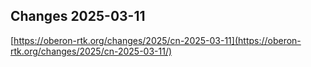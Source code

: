 ## Changes 2025-03-11

[https://oberon-rtk.org/changes/2025/cn-2025-03-11](https://oberon-rtk.org/changes/2025/cn-2025-03-11/)
